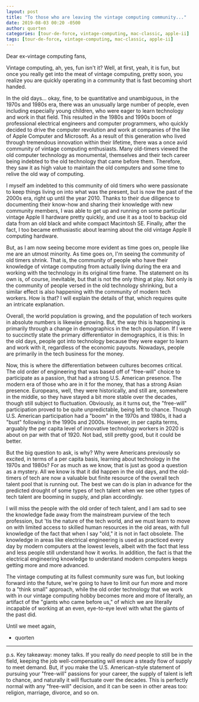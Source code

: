 ```yaml
---
layout: post
title: "To those who are leaving the vintage computing community..."
date: 2019-08-03 00:20 -0500
author: quorten
categories: [tour-de-force, vintage-computing, mac-classic, apple-ii]
tags: [tour-de-force, vintage-computing, mac-classic, apple-ii]
---
```


Dear ex-vintage computing fans,

Vintage computing, ah, yes, fun isn't it?  Well, at first, yeah, it is
fun, but once you really get into the meat of vintage computing,
pretty soon, you realize you are quickly operating in a community that
is fast becoming short handed.

In the old days... okay, fine, to be quantitative and unambiguous, in
the 1970s and 1980s era, there was an unusually large number of
people, even including especially young children, who were eager to
learn technology and work in that field.  This resulted in the 1980s
and 1990s boom of professional electrical engineers and computer
programmers, who quickly decided to drive the computer revolution and
work at companies of the like of Apple Computer and Microsoft.  As a
result of this generation who lived through tremendous innovation
within their lifetime, there was a once avid community of vintage
computing enthusiasts.  Many old-timers viewed the old computer
technology as monumental, themselves and their tech career being
indebted to the old technology that came before them.  Therefore, they
saw it as high value to maintain the old computers and some time to
relive the old way of computing.

<!-- more -->

I myself am indebted to this community of old timers who were
passionate to keep things living on into what was the present, but is
now the past of the 2000s era, right up until the year 2010.  Thanks
to their due diligence to documenting their know-how and sharing their
knowledge with new community members, I was able to get up and running
on some particular vintage Apple II hardware pretty quickly, and use
it as a tool to backup old data from an old black and white compact
Macintosh SE.  Finally, after the fact, I too became enthusiastic
about learning about the old vintage Apple II computing hardware.

But, as I am now seeing become more evident as time goes on, people
like me are an utmost minority.  As time goes on, I'm seeing the
community of old timers shrink.  That is, the community of people who
have their knowledge of vintage computing from actually living during
the era and working with the technology in its original time frame.
The statement on its own is, of course, inevitable, but that is not
the only thing at play.  Not only is the community of people versed in
the old technology shrinking, but a similar effect is also happening
with the community of modern tech workers.  How is that?  I will
explain the details of that, which requires quite an intricate
explanation.

Overall, the world population is growing, and the population of tech
workers in absolute numbers is likewise growing.  But, the way this is
happening is primarily through a change in demographics in the tech
population.  If I were to succinctly state the primary differentiator
in demographics, it is this: In the old days, people got into
technology because they were eager to learn and work with it,
regardless of the economic payouts.  Nowadays, people are primarily in
the tech business for the money.

Now, this is where the differentiation between cultures becomes
critical.  The old order of engineering that was based off of
"free-will" choice to participate as a passion, that had a strong
U.S. American presence.  The modern era of those who are in it for the
money, that has a strong Asian presence.  Europeans, well, they were
historically, and still are, somewhere in the middle, so they have
stayed a bit more stable over the decades, though still subject to
fluctuation.  Obviously, as it turns out, the "free-will"
participation proved to be quite unpredictable, being left to chance.
Though U.S. American participation had a "boom" in the 1970s and
1980s, it had a "bust" following in the 1990s and 2000s.  However, in
per capita terms, arguably the per capita level of innovative
technology workers in 2020 is about on par with that of 1920.  Not
bad, still pretty good, but it could be better.

But the big question to ask, is why?  Why were Americans previously so
excited, in terms of a per capita basis, learning about technology in
the 1970s and 1980s?  For as much as we know, that is just as good a
question as a mystery.  All we know is that it did happen in the old
days, and the old-timers of tech are now a valuable but finite
resource of the overall tech talent pool that is running out.  The
best we can do is plan in advance for the predicted drought of some
types of tech talent when we see other types of tech talent are
booming in supply, and plan accordingly.

I will miss the people with the old order of tech talent, and I am sad
to see the knowledge fade away from the mainstream purview of the tech
profession, but 'tis the nature of the tech world, and we must learn
to move on with limited access to skilled human resources in the old
areas, with full knowledge of the fact that when I say "old," it is
not in fact obsolete.  The knowledge in areas like electrical
engineering is used as practiced every day by modern computers at the
lowest levels, albeit with the fact that less and less people still
understand how it works.  In addition, the fact is that the electrical
engineering knowledge to understand modern computers keeps getting
more and more advanced.

The vintage computing at its fullest community sure was fun, but
looking forward into the future, we're going to have to limit our fun
more and more to a "think small" approach, while the old order
technology that we work with in our vintage computing hobby becomes
more and more of literally, an artifact of the "giants who came before
us," of which we are literally incapable of working at an even,
eye-to-eye level with what the giants of the past did.

Until we meet again,

- quorten

----------

p.s. Key takeaway: money talks.  If you really do _need_ people to
still be in the field, keeping the job well-compensating will ensure a
steady flow of supply to meet demand.  But, if you make the
U.S. American-style statement of pursuing your "free-will" passions
for your career, the supply of talent is left to chance, and naturally
it will fluctuate over the decades.  This is perfectly normal with any
"free-will" decision, and it can be seen in other areas too: religion,
marriage, divorce, and so on.
